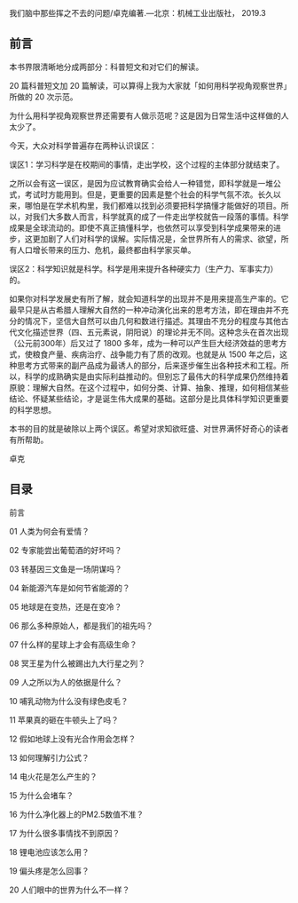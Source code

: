 我们脑中那些挥之不去的问题/卓克编著.—北京：机械工业出版社， 2019.3

## 前言

本书界限清晰地分成两部分：科普短文和对它们的解读。

20 篇科普短文加 20 篇解读，可以算得上我为大家就「如何用科学视角观察世界」所做的 20 次示范。

为什么用科学视角观察世界还需要有人做示范呢？这是因为日常生活中这样做的人太少了。

今天，大众对科学普遍存在两种认识误区：

误区1：学习科学是在校期间的事情，走出学校，这个过程的主体部分就结束了。

之所以会有这一误区，是因为应试教育确实会给人一种错觉，即科学就是一堆公式，考试时方能用到。但是，更重要的因素是整个社会的科学气氛不浓。长久以来，哪怕是在学术机构里，我们都难以找到必须要把科学搞懂才能做好的项目。所以，对我们大多数人而言，科学就真的成了一件走出学校就告一段落的事情。科学成果是全球流动的。即使不真正搞懂科学，也依然可以享受到科学成果带来的进步，这更加剧了人们对科学的误解。实际情况是，全世界所有人的需求、欲望，所有人口增长带来的压力、危机，最终都由科学家买单。

误区2：科学知识就是科学。科学是用来提升各种硬实力（生产力、军事实力）的。

如果你对科学发展史有所了解，就会知道科学的出现并不是用来提高生产率的。它最早只是从古希腊人理解大自然的一种冲动演化出来的思考方法，即在理由并不充分的情况下，坚信大自然可以由几何和数进行描述。其理由不充分的程度与其他古代文化描述世界（四、五元素说，阴阳说）的理论并无不同。这种念头在首次出现（公元前300年）后又过了 1800 多年，成为一种可以产生巨大经济效益的思考方式，使粮食产量、疾病治疗、战争能力有了质的改观。也就是从 1500 年之后，这种思考方式带来的副产品成为最诱人的部分，后来逐步催生出各种技术和工程。所以，科学的成熟确实是由实际利益推动的。但别忘了最伟大的科学成果仍然维持着原貌：理解大自然。在这个过程中，如何分类、计算、抽象、推理，如何相信某些结论、怀疑某些结论，才是诞生伟大成果的基础。这部分是比具体科学知识更重要的科学思想。

本书的目的就是破除以上两个误区。希望对求知欲旺盛、对世界满怀好奇心的读者有所帮助。

卓克

## 目录

前言

01 人类为何会有爱情？

02 专家能尝出葡萄酒的好坏吗？

03 转基因三文鱼是一场阴谋吗？

04 新能源汽车是如何节省能源的？

05 地球是在变热，还是在变冷？

06 那么多种原始人，都是我们的祖先吗？

07 什么样的星球上才会有高级生命？

08 冥王星为什么被踢出九大行星之列？

09 人之所以为人的依据是什么？

10 哺乳动物为什么没有绿色皮毛？

11 苹果真的砸在牛顿头上了吗？

12 假如地球上没有光合作用会怎样？

13 如何理解引力公式？

14 电火花是怎么产生的？

15 为什么会堵车？

16 为什么净化器上的PM2.5数值不准？

17 为什么很多事情找不到原因？

18 锂电池应该怎么用？

19 偏头疼是怎么回事？

20 人们眼中的世界为什么不一样？
